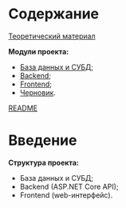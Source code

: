 # Содержание
[Теоретический материал](./Теоретический%20материал.md)

**Модули проекта:**
- [База данных и СУБД](./База%20данных%20и%20СУБД.md);
- [Backend](./Backend.md);
- [Frontend](./Frontend.md);
- [Черновик](./Черновик.md).

[README](../README.md)

# Введение
**Структура проекта:**
- База данных и СУБД;
- Backend (ASP.NET Core API);
- Frontend (web-интерфейс).
